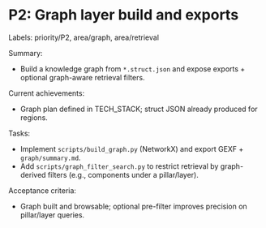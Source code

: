 # P2: Graph layer build and exports

Labels: priority/P2, area/graph, area/retrieval

Summary:
- Build a knowledge graph from `*.struct.json` and expose exports + optional graph-aware retrieval filters.

Current achievements:
- Graph plan defined in TECH_STACK; struct JSON already produced for regions.

Tasks:
- Implement `scripts/build_graph.py` (NetworkX) and export GEXF + `graph/summary.md`.
- Add `scripts/graph_filter_search.py` to restrict retrieval by graph-derived filters (e.g., components under a pillar/layer).

Acceptance criteria:
- Graph built and browsable; optional pre-filter improves precision on pillar/layer queries.

